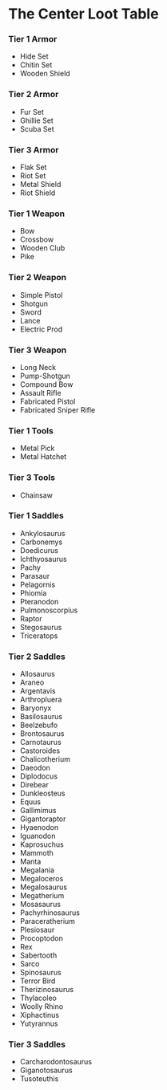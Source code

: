 # The Center Loot Table

### Tier 1 Armor
- Hide Set
- Chitin Set
- Wooden Shield

### Tier 2 Armor
- Fur Set
- Ghillie Set
- Scuba Set

### Tier 3 Armor
- Flak Set
- Riot Set
- Metal Shield
- Riot Shield

### Tier 1 Weapon
- Bow
- Crossbow
- Wooden Club
- Pike

### Tier 2 Weapon
- Simple Pistol
- Shotgun
- Sword
- Lance
- Electric Prod

### Tier 3 Weapon
- Long Neck
- Pump-Shotgun
- Compound Bow
- Assault Rifle
- Fabricated Pistol
- Fabricated Sniper Rifle

### Tier 1 Tools
- Metal Pick
- Metal Hatchet

### Tier 3 Tools
- Chainsaw

### Tier 1 Saddles
- Ankylosaurus
- Carbonemys
- Doedicurus
- Ichthyosaurus
- Pachy
- Parasaur
- Pelagornis
- Phiomia
- Pteranodon
- Pulmonoscorpius
- Raptor
- Stegosaurus
- Triceratops

### Tier 2 Saddles
- Allosaurus
- Araneo
- Argentavis
- Arthropluera
- Baryonyx
- Basilosaurus
- Beelzebufo
- Brontosaurus
- Carnotaurus
- Castoroides
- Chalicotherium
- Daeodon
- Diplodocus
- Direbear
- Dunkleosteus
- Equus
- Gallimimus
- Gigantoraptor
- Hyaenodon
- Iguanodon
- Kaprosuchus
- Mammoth
- Manta
- Megalania
- Megaloceros
- Megalosaurus
- Megatherium
- Mosasaurus
- Pachyrhinosaurus
- Paraceratherium
- Plesiosaur
- Procoptodon
- Rex
- Sabertooth
- Sarco
- Spinosaurus
- Terror Bird
- Therizinosaurus
- Thylacoleo
- Woolly Rhino
- Xiphactinus
- Yutyrannus

### Tier 3 Saddles
- Carcharodontosaurus
- Giganotosaurus
- Tusoteuthis